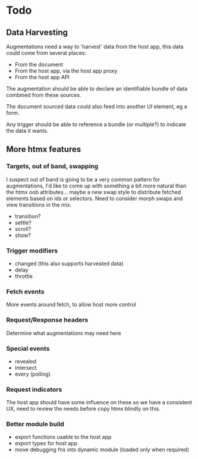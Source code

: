 # Todo

## Data Harvesting

Augmentations need a way to 'harvest' data from the host app, this data could
come from several places:

- From the document
- From the host app, via the host app proxy
- From the host app API

The augmentation should be able to declare an identifiable bundle of data
combined from these sources.

The document sourced data could also feed into another UI element, eg a form.

Any trigger should be able to reference a bundle (or multiple?) to indicate the
data it wants.

## More htmx features

### Targets, out of band, swapping

I suspect out of band is going to be a very common pattern for augmentations,
I'd like to come up with something a bit more natural than the htmx oob
attributes... maybe a new swap style to distribute fetched elements based on ids
or selectors. Need to consider morph swaps and view transitions in the mix.

- transition?
- settle?
- scroll?
- show?

### Trigger modifiers

- changed (this also supports harvested data)
- delay
- throttle

### Fetch events

More events around fetch, to allow host more control

### Request/Response headers

Determine what augmentations may need here

### Special events

- revealed
- intersect
- every (polling)

### Request indicators

The host app should have some influence on these so we have a consistent UX,
need to review the needs before copy htmx blindly on this.

### Better module build

- export functions usable to the host app
- export types for host app
- move debugging fns into dynamic module (loaded only when required)
